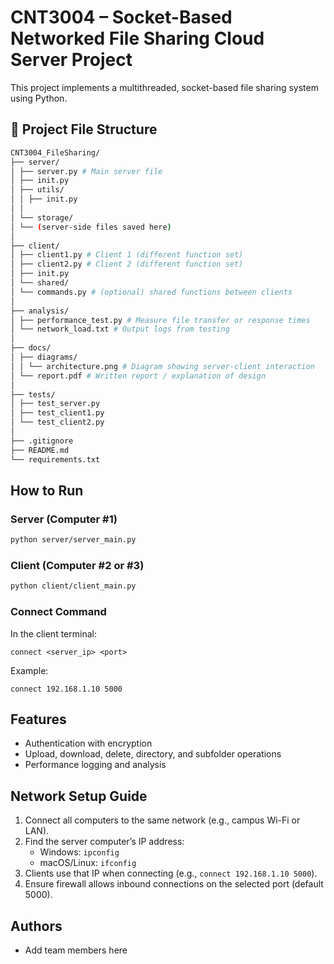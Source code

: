 # CNT3004 – Socket-Based Networked File Sharing Cloud Server Project

This project implements a multithreaded, socket-based file sharing system using Python.

## 📁 Project File Structure

```bash
CNT3004_FileSharing/
├── server/
│ ├── server.py # Main server file 
│ ├── init.py
│ ├── utils/
│ │ ├── init.py
│ │ 
│ └── storage/
│ └── (server-side files saved here)
│
├── client/
│ ├── client1.py # Client 1 (different function set)
│ ├── client2.py # Client 2 (different function set)
│ ├── init.py
│ └── shared/
│ └── commands.py # (optional) shared functions between clients
│
├── analysis/
│ ├── performance_test.py # Measure file transfer or response times
│ └── network_load.txt # Output logs from testing
│
├── docs/
│ ├── diagrams/
│ │ └── architecture.png # Diagram showing server-client interaction
│ └── report.pdf # Written report / explanation of design
│
├── tests/
│ ├── test_server.py
│ ├── test_client1.py
│ └── test_client2.py
│
├── .gitignore
├── README.md
└── requirements.txt
```

## How to Run

### Server (Computer #1)
```bash
python server/server_main.py
```

### Client (Computer #2 or #3)
```bash
python client/client_main.py
```

### Connect Command
In the client terminal:
```
connect <server_ip> <port>
```
Example:
```
connect 192.168.1.10 5000
```

## Features
- Authentication with encryption
- Upload, download, delete, directory, and subfolder operations
- Performance logging and analysis

## Network Setup Guide
1. Connect all computers to the same network (e.g., campus Wi-Fi or LAN).
2. Find the server computer’s IP address:
   - Windows: `ipconfig`
   - macOS/Linux: `ifconfig`
3. Clients use that IP when connecting (e.g., `connect 192.168.1.10 5000`).
4. Ensure firewall allows inbound connections on the selected port (default 5000).

## Authors
- Add team members here
